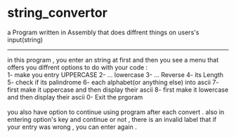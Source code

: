 # string_convertor
a Program written in Assembly that does diffrent things on users's input(string)
<hr>
in this program , you enter an string at first and then you see a menu that offers you diffrent options to do with your code :
<br>
1- make you entry UPPERCASE
2- ... lowercase
3- ... Reverse
4- its Length
5- check if its palindrome
6- each alphabet(or anything else) into ascii
7- first make it uppercase and then display their ascii
8- first make it lowercase and then display their ascii
0- Exit the prgoram 
<br><br>
you also have option to continue using program after each convert .
also in entering option's key   and   continue or not  , there is an invalid label that if your entry was wrong , you can enter again . 
